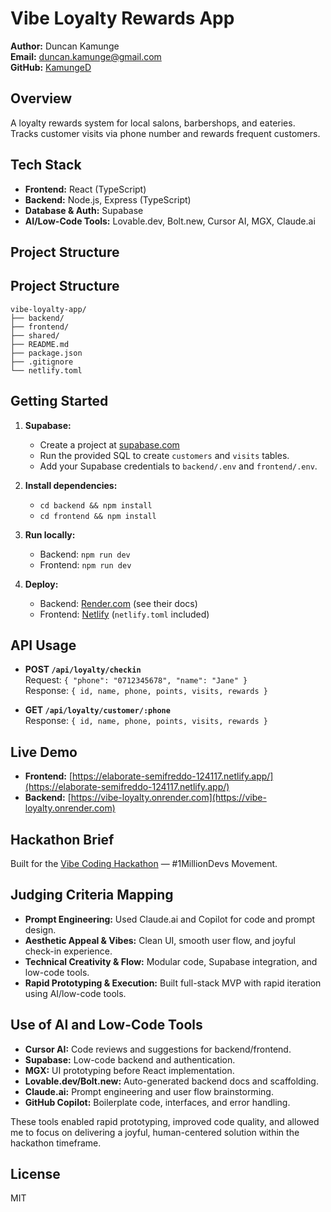 # Vibe Loyalty Rewards App

**Author:** Duncan Kamunge  
**Email:** duncan.kamunge@gmail.com  
**GitHub:** [KamungeD](https://github.com/KamungeD)

## Overview

A loyalty rewards system for local salons, barbershops, and eateries.  
Tracks customer visits via phone number and rewards frequent customers.

## Tech Stack

- **Frontend:** React (TypeScript)
- **Backend:** Node.js, Express (TypeScript)
- **Database & Auth:** Supabase
- **AI/Low-Code Tools:** Lovable.dev, Bolt.new, Cursor AI, MGX, Claude.ai

## Project Structure

## Project Structure

```
vibe-loyalty-app/
├── backend/
├── frontend/
├── shared/
├── README.md
├── package.json
├── .gitignore
└── netlify.toml
```

## Getting Started

1. **Supabase:**  
   - Create a project at [supabase.com](https://supabase.com/)
   - Run the provided SQL to create `customers` and `visits` tables.
   - Add your Supabase credentials to `backend/.env` and `frontend/.env`.

2. **Install dependencies:**  
   - `cd backend && npm install`
   - `cd frontend && npm install`

3. **Run locally:**  
   - Backend: `npm run dev`
   - Frontend: `npm run dev`

4. **Deploy:**  
   - Backend: [Render.com](https://render.com/) (see their docs)
   - Frontend: [Netlify](https://netlify.com/) (`netlify.toml` included)

## API Usage

- **POST `/api/loyalty/checkin`**  
  Request: `{ "phone": "0712345678", "name": "Jane" }`  
  Response: `{ id, name, phone, points, visits, rewards }`

- **GET `/api/loyalty/customer/:phone`**  
  Response: `{ id, name, phone, points, visits, rewards }`

## Live Demo

- **Frontend:** [https://elaborate-semifreddo-124117.netlify.app/](https://elaborate-semifreddo-124117.netlify.app/)
- **Backend:** [https://vibe-loyalty.onrender.com](https://vibe-loyalty.onrender.com)

## Hackathon Brief

Built for the [Vibe Coding Hackathon](./brief.txt) — #1MillionDevs Movement.

## Judging Criteria Mapping

- **Prompt Engineering:** Used Claude.ai and Copilot for code and prompt design.
- **Aesthetic Appeal & Vibes:** Clean UI, smooth user flow, and joyful check-in experience.
- **Technical Creativity & Flow:** Modular code, Supabase integration, and low-code tools.
- **Rapid Prototyping & Execution:** Built full-stack MVP with rapid iteration using AI/low-code tools.

## Use of AI and Low-Code Tools

- **Cursor AI:** Code reviews and suggestions for backend/frontend.
- **Supabase:** Low-code backend and authentication.
- **MGX:** UI prototyping before React implementation.
- **Lovable.dev/Bolt.new:** Auto-generated backend docs and scaffolding.
- **Claude.ai:** Prompt engineering and user flow brainstorming.
- **GitHub Copilot:** Boilerplate code, interfaces, and error handling.

These tools enabled rapid prototyping, improved code quality, and allowed me to focus on delivering a joyful, human-centered solution within the hackathon timeframe.

## License

MIT

